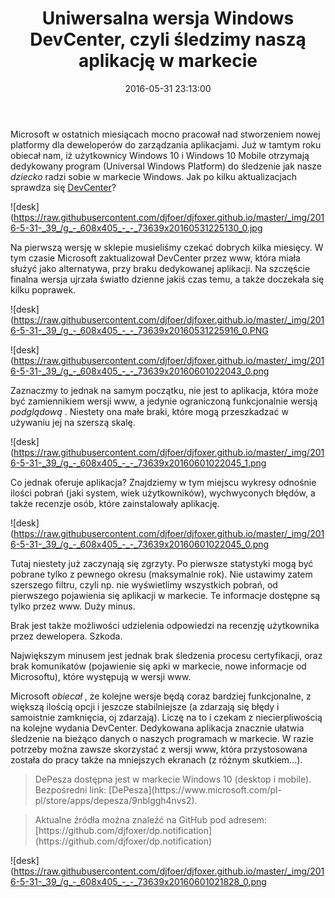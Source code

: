 ﻿---
layout:     post
title:      Uniwersalna wersja Windows DevCenter, czyli śledzimy naszą aplikację w markecie
date:       2016-05-31 23:13:00
summary:    Microsoft w ostatnich miesiącach mocno pracował nad stworzeniem nowej platformy dla deweloperów do zarządzania aplikacjami. Już w tamtym roku obiecał nam, iż użytkownicy Windows 10 i Windows 10 Mobile otrzymają dedykowany program (Universal Windows Platform) do śledzenie jak nasze dziecko radzi sobi...
categories: oprogramowanie programowanie urządzenia mobilne
---



Microsoft w ostatnich miesiącach mocno pracował nad stworzeniem nowej platformy dla deweloperów do zarządzania aplikacjami. Już w tamtym roku obiecał nam, iż użytkownicy Windows 10 i Windows 10 Mobile otrzymają dedykowany program (Universal Windows Platform) do śledzenie jak nasze  *dziecko*  radzi sobie w markecie Windows. Jak po kilku aktualizacjach sprawdza się [DevCenter](https://www.microsoft.com/pl-pl/store/apps/dev-center/9nblggh4r5ws)?



![desk](https://raw.githubusercontent.com/djfoer/djfoxer.github.io/master/_img/2016-5-31-_39_/g_-_608x405_-_-_73639x20160531225130_0.jpg



Na pierwszą wersję w sklepie musieliśmy czekać dobrych kilka miesięcy. W tym czasie Microsoft zaktualizował DevCenter przez www, która miała służyć jako alternatywa, przy braku dedykowanej aplikacji. Na szczęście finalna wersja ujrzała światło dzienne jakiś czas temu, a także doczekała się kilku poprawek.



![desk](https://raw.githubusercontent.com/djfoer/djfoxer.github.io/master/_img/2016-5-31-_39_/g_-_608x405_-_-_73639x20160531225916_0.PNG





![desk](https://raw.githubusercontent.com/djfoer/djfoxer.github.io/master/_img/2016-5-31-_39_/g_-_608x405_-_-_73639x20160601022043_0.png





Zaznaczmy to jednak na samym początku, nie jest to aplikacja, która może być zamiennikiem wersji www, a jedynie ograniczoną funkcjonalnie wersją  *podglądową* . Niestety ona małe braki, które mogą przeszkadzać w używaniu jej na szerszą skalę.



![desk](https://raw.githubusercontent.com/djfoer/djfoxer.github.io/master/_img/2016-5-31-_39_/g_-_608x405_-_-_73639x20160601022045_1.png



Co jednak oferuje aplikacja? Znajdziemy w tym miejscu wykresy odnośnie ilości pobrań (jaki system, wiek użytkowników), wychwyconych błędów, a także recenzje osób, które zainstalowały aplikację.



![desk](https://raw.githubusercontent.com/djfoer/djfoxer.github.io/master/_img/2016-5-31-_39_/g_-_608x405_-_-_73639x20160601022045_0.png




Tutaj niestety już zaczynają się zgrzyty. Po pierwsze statystyki mogą być pobrane tylko z pewnego okresu (maksymalnie rok). Nie ustawimy zatem szerszego filtru, czyli np. nie wyświetlimy wszystkich pobrań, od pierwszego pojawienia się aplikacji w markecie. Te informacje dostępne są tylko przez www. Duży minus. 


Brak jest także możliwości udzielenia odpowiedzi na recenzję użytkownika przez dewelopera. Szkoda.

Największym minusem jest jednak brak śledzenia procesu certyfikacji, oraz brak komunikatów (pojawienie się apki w markecie, nowe informacje od Microsoftu), które występują w wersji www. 

Microsoft  *obiecał* , że kolejne wersje będą coraz bardziej funkcjonalne, z większą ilością opcji i jeszcze stabilniejsze (a zdarzają się błędy i samoistnie zamknięcia, oj zdarzają). Liczę na to i czekam z niecierpliwością na kolejne wydania DevCenter. Dedykowana aplikacja znacznie ułatwia śledzenie na bieżąco danych o naszych programach w markecie. W razie potrzeby można zawsze skorzystać z wersji www, która przystosowana została do pracy także na mniejszych ekranach (z różnym skutkiem...).



<blockquote>
<p>DePesza dostępna jest w markecie Windows 10 (desktop i mobile). Bezpośredni link: [DePesza](https://www.microsoft.com/pl-pl/store/apps/depesza/9nblggh4nvs2).</p>
</blockquote>

<blockquote>
<p>Aktualne źródła można znaleźć na GitHub pod adresem:
[https://github.com/djfoxer/dp.notification](https://github.com/djfoxer/dp.notification)</p>
</blockquote>


![desk](https://raw.githubusercontent.com/djfoer/djfoxer.github.io/master/_img/2016-5-31-_39_/g_-_608x405_-_-_73639x20160601021828_0.png


